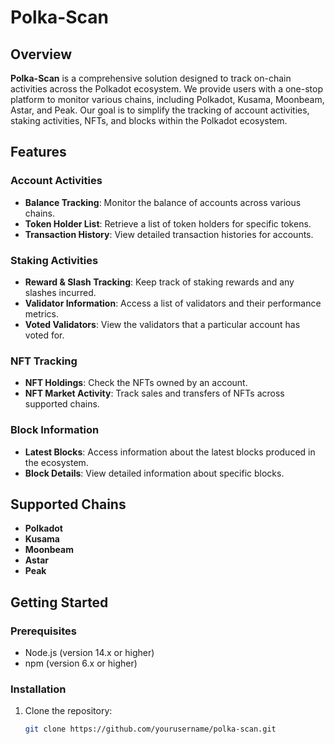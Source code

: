 # Polka-Scan

## Overview

**Polka-Scan** is a comprehensive solution designed to track on-chain activities across the Polkadot ecosystem. We provide users with a one-stop platform to monitor various chains, including Polkadot, Kusama, Moonbeam, Astar, and Peak. Our goal is to simplify the tracking of account activities, staking activities, NFTs, and blocks within the Polkadot ecosystem.


## Features

### Account Activities
- **Balance Tracking**: Monitor the balance of accounts across various chains.
- **Token Holder List**: Retrieve a list of token holders for specific tokens.
- **Transaction History**: View detailed transaction histories for accounts.

### Staking Activities
- **Reward & Slash Tracking**: Keep track of staking rewards and any slashes incurred.
- **Validator Information**: Access a list of validators and their performance metrics.
- **Voted Validators**: View the validators that a particular account has voted for.

### NFT Tracking
- **NFT Holdings**: Check the NFTs owned by an account.
- **NFT Market Activity**: Track sales and transfers of NFTs across supported chains.

### Block Information
- **Latest Blocks**: Access information about the latest blocks produced in the ecosystem.
- **Block Details**: View detailed information about specific blocks.

## Supported Chains
- **Polkadot**
- **Kusama**
- **Moonbeam**
- **Astar**
- **Peak**

## Getting Started

### Prerequisites
- Node.js (version 14.x or higher)
- npm (version 6.x or higher)

### Installation
1. Clone the repository:
   ```bash
   git clone https://github.com/yourusername/polka-scan.git

